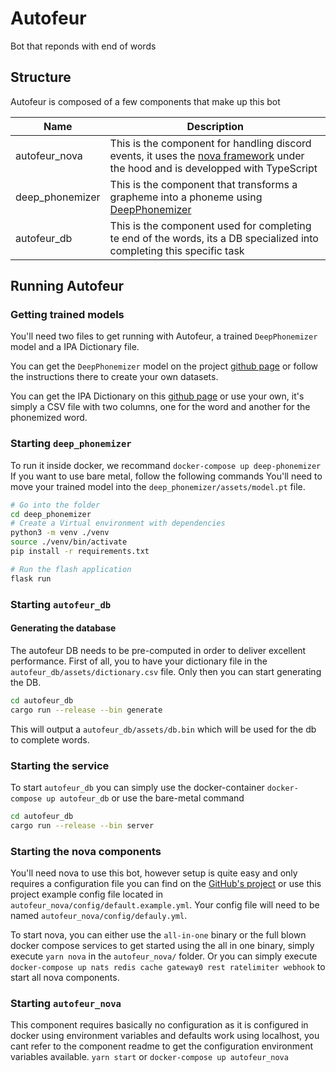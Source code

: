 # Autofeur

Bot that reponds with end of words

## Structure

Autofeur is composed of a few components that make up this bot

|Name|Description|
|-|-|
|autofeur_nova|This is the component for handling discord events, it uses the [nova framework](https://github.com/discordnova/nova) under the hood and is developped with TypeScript|
|deep_phonemizer|This is the component that transforms a grapheme into a phoneme using [DeepPhonemizer](https://github.com/as-ideas/DeepPhonemizer)|
|autofeur_db|This is the component used for completing te end of the words, its a DB specialized into completing this specific task|

## Running Autofeur

### Getting trained models

You'll need two files to get running with Autofeur, a trained `DeepPhonemizer` model and a IPA Dictionary file.

You can get the `DeepPhonemizer` model on the project [github page](https://github.com/as-ideas/DeepPhonemizer#pretrained-models) or follow the instructions there to create your own datasets.

You can get the IPA Dictionary on this [github page](https://github.com/open-dict-data/ipa-dict) or use your own, it's simply a CSV file with two columns, one for the word and another for the phonemized word.

### Starting `deep_phonemizer`

To run it inside docker, we recommand
`docker-compose up deep-phonemizer`
If you want to use bare metal, follow the following commands
You'll need to move your trained model into the `deep_phonemizer/assets/model.pt` file.

```sh
# Go into the folder
cd deep_phonemizer
# Create a Virtual environment with dependencies
python3 -m venv ./venv
source ./venv/bin/activate
pip install -r requirements.txt

# Run the flash application
flask run
```

### Starting `autofeur_db`

#### Generating the database
The autofeur DB needs to be pre-computed in order to deliver excellent performance.
First of all, you to have your dictionary file in the `autofeur_db/assets/dictionary.csv` file.
Only then you can start generating the DB.
```sh
cd autofeur_db
cargo run --release --bin generate
```

This will output a `autofeur_db/assets/db.bin` which will be used for the db to complete words.

### Starting the service
To start `autofeur_db` you can simply use the docker-container `docker-compose up autofeur_db`
or use the bare-metal command
```sh
cd autofeur_db
cargo run --release --bin server
```

### Starting the nova components
You'll need nova to use this bot, however setup is quite easy and only requires a configuration file
you can find on the [GitHub's project](https://github.com/discordnova/nova) or use this project example config file located in `autofeur_nova/config/default.example.yml`.
Your config file will need to be named `autofeur_nova/config/defauly.yml`.

To start nova, you can either use the `all-in-one` binary or the full blown docker compose services
to get started using the all in one binary, simply execute `yarn nova` in the `autofeur_nova/` folder. Or you can simply execute `docker-compose up nats redis cache gateway0 rest ratelimiter webhook` to start all nova components.

### Starting `autofeur_nova`
This component requires basically no configuration as it is configured in docker using environment variables and defaults work using localhost, you cant refer to the component readme to get the configuration environment variables available. `yarn start` or `docker-compose up autofeur_nova`
